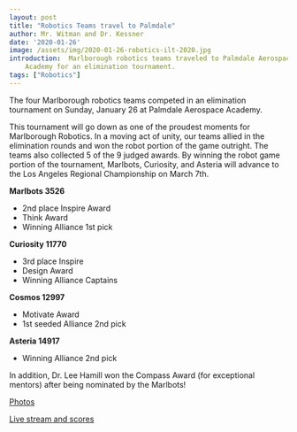 ```yaml
---
layout: post
title: "Robotics Teams travel to Palmdale"
author: Mr. Witman and Dr. Kessner
date: '2020-01-26'
image: /assets/img/2020-01-26-robotics-ilt-2020.jpg
introduction:  Marlborough robotics teams traveled to Palmdale Aerospace
    Academy for an elimination tournament.
tags: ["Robotics"]
---
```


The four Marlborough robotics teams competed in an elimination tournament
on Sunday, January 26 at Palmdale Aerospace Academy. 

This tournament will go down as one of the proudest moments for Marlborough
Robotics. In a moving act of unity, our teams allied in the elimination rounds
and won the robot portion of the game outright. The teams also collected 5 of
the 9 judged awards. By winning the robot game portion of the tournament,
Marlbots, Curiosity, and Asteria will advance to the Los Angeles Regional
Championship on March 7th.

__Marlbots 3526__
- 2nd place Inspire Award
- Think Award
- Winning Alliance 1st pick

__Curiosity 11770__
- 3rd place Inspire
- Design Award
- Winning Alliance Captains

__Cosmos 12997__
- Motivate Award
- 1st seeded Alliance 2nd pick

__Asteria 14917__
- Winning Alliance 2nd pick

In addition, Dr. Lee Hamill won the Compass Award (for exceptional mentors)
after being nominated by the Marlbots! 


[Photos](https://photos.app.goo.gl/Jvt8cAFvEWuD3Sdm8)

[Live stream and scores](https://ftcscores.com/event/AEKMylo0)



